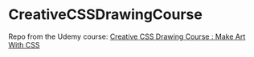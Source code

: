 # CreativeCSSDrawingCourse

Repo from the Udemy course: [Creative CSS Drawing Course : Make Art With CSS](https://www.udemy.com/course/creative-css-drawing-course-make-art-with-css/)
